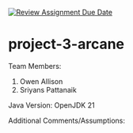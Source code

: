 [![Review Assignment Due Date](https://classroom.github.com/assets/deadline-readme-button-24ddc0f5d75046c5622901739e7c5dd533143b0c8e959d652212380cedb1ea36.svg)](https://classroom.github.com/a/IA4P3d_M)
# project-3-arcane

Team Members:
1. Owen Allison
2. Sriyans Pattanaik

Java Version: OpenJDK 21

Additional Comments/Assumptions:

